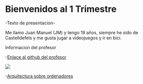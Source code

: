 # Bienvenidos al 1 Trimestre

-Texto de presentacion-

Me llamo Juan Manuel (JM) y tengo 19 años, siempre he sido de Castelldefels y me gusta jugar a videojuegos y ir en bici.

Informacion del profesor

-[Enlace al github del profesor](https://github.com/d-prieto)

![](https://avatars.githubusercontent.com/u/60569015?v=4)

-[Arquitectura sobre ordenadores](https://github.com/Baultek/1-Trimestre/blob/main/ARQUITECTURA%20DE%20ORDENADORES.md)
